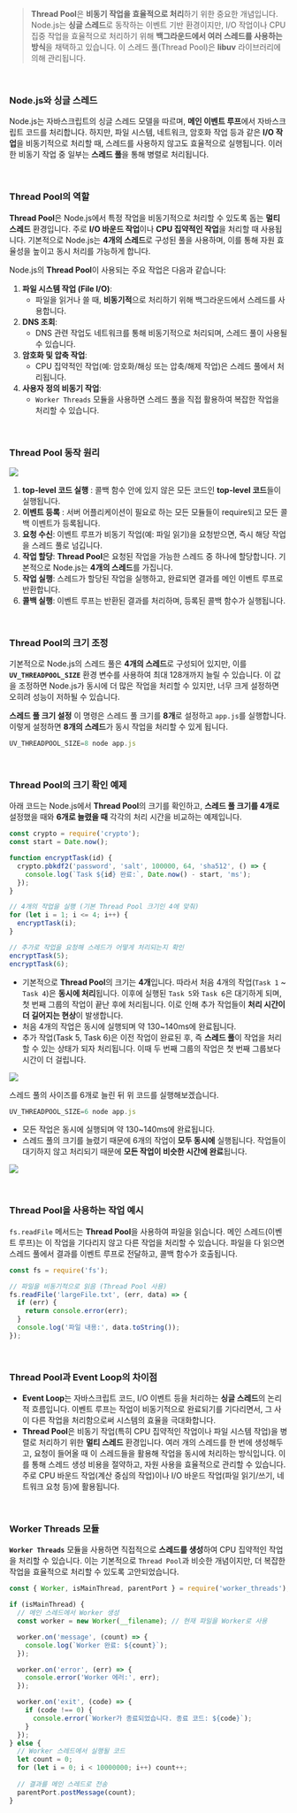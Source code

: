 > **Thread Pool**은 **비동기 작업을 효율적으로 처리**하기 위한 중요한 개념입니다. Node.js는 **싱글 스레드**로 동작하는 이벤트 기반 환경이지만, I/O 작업이나 CPU 집중 작업을 효율적으로 처리하기 위해 **백그라운드에서 여러 스레드를 사용하는 방식**을 채택하고 있습니다. 이 스레드 풀(Thread Pool)은 **libuv** 라이브러리에 의해 관리됩니다.

<br/>

### **Node.js와 싱글 스레드**

Node.js는 자바스크립트의 싱글 스레드 모델을 따르며, **메인 이벤트 루프**에서 자바스크립트 코드를 처리합니다. 하지만, 파일 시스템, 네트워크, 암호화 작업 등과 같은 **I/O 작업**을 비동기적으로 처리할 때, 스레드를 사용하지 않고도 효율적으로 실행됩니다. 이러한 비동기 작업 중 일부는 **스레드 풀**을 통해 병렬로 처리됩니다.

<br/>

### **Thread Pool의 역할**

**Thread Pool**은 Node.js에서 특정 작업을 비동기적으로 처리할 수 있도록 돕는 **멀티 스레드** 환경입니다. 주로 **I/O 바운드 작업**이나 **CPU 집약적인 작업**을 처리할 때 사용됩니다. 기본적으로 Node.js는 **4개의 스레드**로 구성된 풀을 사용하며, 이를 통해 자원 효율성을 높이고 동시 처리를 가능하게 합니다.

Node.js의 **Thread Pool**이 사용되는 주요 작업은 다음과 같습니다:

1. **파일 시스템 작업 (File I/O)**:
    - 파일을 읽거나 쓸 때, **비동기적**으로 처리하기 위해 백그라운드에서 스레드를 사용합니다.
2. **DNS 조회**:
    - DNS 관련 작업도 네트워크를 통해 비동기적으로 처리되며, 스레드 풀이 사용될 수 있습니다.
3. **암호화 및 압축 작업**:
    - CPU 집약적인 작업(예: 암호화/해싱 또는 압축/해제 작업)은 스레드 풀에서 처리됩니다.
4. **사용자 정의 비동기 작업**:
    - `Worker Threads` 모듈을 사용하면 스레드 풀을 직접 활용하여 복잡한 작업을 처리할 수 있습니다.

<br/>

### **Thread Pool 동작 원리**

![](https://velog.velcdn.com/images/njt6419/post/9f221882-e6f3-401d-bfa2-67e836fb27d8/image.jpg)

1. **top-level 코드 실행** : 콜백 함수 안에 있지 않은 모든 코드인 **top-level 코드**들이 실행됩니다. 
2. **이벤트 등록** : 서버 어플리케이션이 필요로 하는 모든 모듈들이 require되고 모든 콜백 이벤트가 등록됩니다. 
3. **요청 수신**: 이벤트 루프가 비동기 작업(예: 파일 읽기)을 요청받으면, 즉시 해당 작업을 스레드 풀로 넘깁니다.
4. **작업 할당**: **Thread Pool**은 요청된 작업을 가능한 스레드 중 하나에 할당합니다. 기본적으로 Node.js는 **4개의 스레드**를 가집니다.
5. **작업 실행**: 스레드가 할당된 작업을 실행하고, 완료되면 결과를 메인 이벤트 루프로 반환합니다.
6. **콜백 실행**: 이벤트 루프는 반환된 결과를 처리하며, 등록된 콜백 함수가 실행됩니다.

<br/>

### **Thread Pool의 크기 조정**

기본적으로 Node.js의 스레드 풀은 **4개의 스레드**로 구성되어 있지만, 이를 **`UV_THREADPOOL_SIZE`** 환경 변수를 사용하여 최대 128개까지 늘릴 수 있습니다. 이 값을 조정하면 Node.js가 동시에 더 많은 작업을 처리할 수 있지만, 너무 크게 설정하면 오히려 성능이 저하될 수 있습니다.

**스레드 풀 크기 설정**
이 명령은 스레드 풀 크기를 **8개**로 설정하고 `app.js`를 실행합니다. 이렇게 설정하면 **8개의 스레드**가 동시 작업을 처리할 수 있게 됩니다.

```jsx
UV_THREADPOOL_SIZE=8 node app.js
```

<br/>

### Thread Pool의 크기 확인 예제

아래 코드는 Node.js에서 **Thread Pool**의 크기를 확인하고, **스레드 풀 크기를 4개로** 설정했을 때와 **6개로 늘렸을 때** 각각의 처리 시간을 비교하는 예제입니다.

```jsx
const crypto = require('crypto');
const start = Date.now();

function encryptTask(id) {
  crypto.pbkdf2('password', 'salt', 100000, 64, 'sha512', () => {
    console.log(`Task ${id} 완료:`, Date.now() - start, 'ms');
  });
}

// 4개의 작업을 실행 (기본 Thread Pool 크기인 4에 맞춰)
for (let i = 1; i <= 4; i++) {
  encryptTask(i);
}

// 추가로 작업을 요청해 스레드가 어떻게 처리되는지 확인
encryptTask(5);
encryptTask(6);

```

- 기본적으로 **Thread Pool**의 크기는 **4개**입니다. 따라서 처음 4개의 작업(`Task 1` ~ `Task 4`)은 **동시에 처리**됩니다. 이후에 실행된 `Task 5`와 `Task 6`은 대기하게 되며, 첫 번째 그룹의 작업이 끝난 후에 처리됩니다. 이로 인해 추가 작업들이 **처리 시간이 더 길어지는 현상**이 발생합니다.
- 처음 4개의 작업은 동시에 실행되며 약 130~140ms에 완료됩니다.
- 추가 작업(Task 5, Task 6)은 이전 작업이 완료된 후, 즉 **스레드 풀**이 작업을 처리할 수 있는 상태가 되자 처리됩니다. 이때 두 번째 그룹의 작업은 첫 번째 그룹보다 시간이 더 걸립니다.

![](https://velog.velcdn.com/images/njt6419/post/7030b983-054b-4ce9-916e-7b79918be8cf/image.PNG)

스레드 풀의 사이즈를 6개로 늘린 뒤 위 코드를 실행해보겠습니다.

```jsx
UV_THREADPOOL_SIZE=6 node app.js
```

- 모든 작업은 동시에 실행되며 약 130~140ms에 완료됩니다.
- 스레드 풀의 크기를 늘렸기 때문에 6개의 작업이 **모두 동시에** 실행됩니다. 작업들이 대기하지 않고 처리되기 때문에 **모든 작업이 비슷한 시간에 완료**됩니다.

![](https://velog.velcdn.com/images/njt6419/post/09b39c92-c964-4de6-a0e5-becb05cf1ff2/image.PNG)


<br/>

### **Thread Pool을 사용하는 작업 예시**

`fs.readFile` 메서드는 **Thread Pool**을 사용하여 파일을 읽습니다. 메인 스레드(이벤트 루프)는 이 작업을 기다리지 않고 다른 작업을 처리할 수 있습니다. 파일을 다 읽으면 스레드 풀에서 결과를 이벤트 루프로 전달하고, 콜백 함수가 호출됩니다.

```jsx
const fs = require('fs');

// 파일을 비동기적으로 읽음 (Thread Pool 사용)
fs.readFile('largeFile.txt', (err, data) => {
  if (err) {
    return console.error(err);
  }
  console.log('파일 내용:', data.toString());
});
```

<br/>

### **Thread Pool과 Event Loop의 차이점**

- **Event Loop**는 자바스크립트 코드, I/O 이벤트 등을 처리하는 **싱글 스레드**의 논리적 흐름입니다. 이벤트 루프는 작업이 비동기적으로 완료되기를 기다리면서, 그 사이 다른 작업을 처리함으로써 시스템의 효율을 극대화합니다.
- **Thread Pool**은 비동기 작업(특히 CPU 집약적인 작업이나 파일 시스템 작업)을 병렬로 처리하기 위한 **멀티 스레드** 환경입니다. 여러 개의 스레드를 한 번에 생성해두고, 요청이 들어올 때 이 스레드들을 활용해 작업을 동시에 처리하는 방식입니다. 이를 통해 스레드 생성 비용을 절약하고, 자원 사용을 효율적으로 관리할 수 있습니다. 주로 CPU 바운드 작업(계산 중심의 작업)이나 I/O 바운드 작업(파일 읽기/쓰기, 네트워크 요청 등)에 활용됩니다.

<br/>

### Worker Threads 모듈

**`Worker Threads`** 모듈을 사용하면 직접적으로 **스레드를 생성**하여 CPU 집약적인 작업을 처리할 수 있습니다. 이는 기본적으로 `Thread Pool`과 비슷한 개념이지만, 더 복잡한 작업을 효율적으로 처리할 수 있도록 고안되었습니다.

```jsx
const { Worker, isMainThread, parentPort } = require('worker_threads');

if (isMainThread) {
  // 메인 스레드에서 Worker 생성
  const worker = new Worker(__filename); // 현재 파일을 Worker로 사용

  worker.on('message', (count) => {
    console.log(`Worker 완료: ${count}`);
  });

  worker.on('error', (err) => {
    console.error('Worker 에러:', err);
  });

  worker.on('exit', (code) => {
    if (code !== 0) {
      console.error(`Worker가 종료되었습니다. 종료 코드: ${code}`);
    }
  });
} else {
  // Worker 스레드에서 실행될 코드
  let count = 0;
  for (let i = 0; i < 10000000; i++) count++;
  
  // 결과를 메인 스레드로 전송
  parentPort.postMessage(count);
}

```